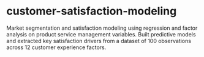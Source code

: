 # customer-satisfaction-modeling
Market segmentation and satisfaction modeling using regression and factor analysis on product service management variables. Built predictive models and extracted key satisfaction drivers from a dataset of 100 observations across 12 customer experience factors.
